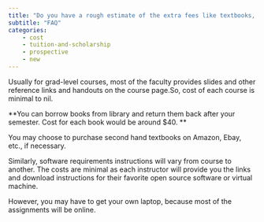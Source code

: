 ```yaml
---
title: "Do you have a rough estimate of the extra fees like textbooks, miscellaneous fees etc.? : "
subtitle: "FAQ"
categories:
    - cost
    - tuition-and-scholarship
    - prospective
    - new
---
```

Usually for grad-level courses, most of the faculty provides slides and other reference links and handouts on the course page.So, cost of each course is minimal to nil.  

**You can borrow books from library and return them back after your semester. Cost for each book would be around $40. **

You may choose to purchase second hand textbooks on Amazon, Ebay, etc., if necessary. 

Similarly, software requirements instructions will vary from course to another. The costs are minimal as each instructor will provide you the links and download instructions for their favorite open source software or virtual machine. 

However, you may have to get your own laptop, because most of the assignments will be online.